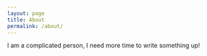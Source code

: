 ```yaml
---
layout: page
title: About
permalink: /about/
---
```

I am a complicated person, I need more time to write something up!